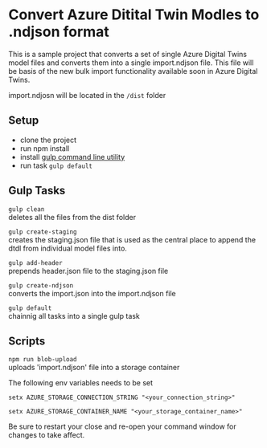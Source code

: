 # Convert Azure Ditital Twin Modles to .ndjson format
This is a sample project that converts a set of single Azure Digital Twins model files and converts them into a single import.ndjson file. This file will be basis of the new bulk import functionality available soon in Azure Digital Twins.

import.ndjosn will be located in the ```/dist``` folder

## Setup

- clone the project
- run npm install
- install [gulp command line utility](https://gulpjs.com/docs/en/getting-started/quick-start/)
- run task ```gulp default```

## Gulp Tasks

```gulp clean```
<br>deletes all the files from the dist folder

```gulp create-staging```
<br>creates the staging.json file that is used as the central place to append the dtdl from individual model files into. 

```gulp add-header```
<br>prepends header.json file to the staging.json file

```gulp create-ndjson```
<br>converts the import.json into the import.ndjson file

```gulp default```
<br>chainnig all tasks into a single gulp task

## Scripts
```npm run blob-upload```
<br>uploads 'import.ndjson' file into a storage container

The following env variables needs to be set

```setx AZURE_STORAGE_CONNECTION_STRING "<your_connection_string>"```

```setx AZURE_STORAGE_CONTAINER_NAME "<your_storage_container_name>"```

Be sure to restart your close and re-open your command window for changes to take affect.
